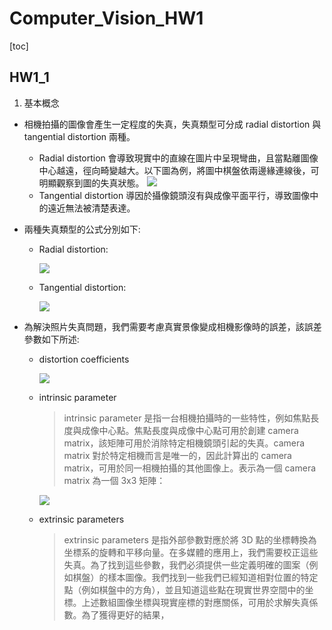 # Computer_Vision_HW1
[toc]
## HW1_1
1. 基本概念
- 相機拍攝的圖像會產生一定程度的失真，失真類型可分成 radial distortion 與 tangential distortion 兩種。
    - Radial distortion 會導致現實中的直線在圖片中呈現彎曲，且當點離圖像中心越遠，徑向畸變越大。以下圖為例，將圖中棋盤依兩邊緣連線後，可明顯觀察到圖的失真狀態。
    ![](https://playlab.computing.ncku.edu.tw:3001/uploads/upload_b508b147ee32c3e27bfa45d2d4e7cf81.png)
    - Tangential  distortion 導因於攝像鏡頭沒有與成像平面平行，導致圖像中的遠近無法被清楚表達。

- 兩種失真類型的公式分別如下:
    - Radial distortion:

        ![](https://playlab.computing.ncku.edu.tw:3001/uploads/upload_78df55a9bb19d03170fbff6802ace618.png)

    - Tangential distortion:
    
        ![](https://playlab.computing.ncku.edu.tw:3001/uploads/upload_9ef30e577a15cb9c80d1c5bf323e6efb.png)

- 為解決照片失真問題，我們需要考慮真實景像變成相機影像時的誤差，該誤差參數如下所述:

    - distortion coefficients
        
        ![](https://playlab.computing.ncku.edu.tw:3001/uploads/upload_03e9444963e90e7d37df1d6a3a3e5060.png)
    
    - intrinsic parameter
        > intrinsic parameter 是指一台相機拍攝時的一些特性，例如焦點長度與成像中心點。焦點長度與成像中心點可用於創建 camera matrix，該矩陣可用於消除特定相機鏡頭引起的失真。camera matrix 對於特定相機而言是唯一的，因此計算出的 camera matrix，可用於同一相機拍攝的其他圖像上。表示為一個  camera matrix 為一個 3x3 矩陣：

        ![](https://playlab.computing.ncku.edu.tw:3001/uploads/upload_ef2fac97d4ab22fc545fe8a90be74ba6.png)
    
    - extrinsic parameters 
        > extrinsic parameters 是指外部參數對應於將 3D 點的坐標轉換為坐標系的旋轉和平移向量。在多媒體的應用上，我們需要校正這些失真。為了找到這些參數，我們必須提供一些定義明確的圖案（例如棋盤）的樣本圖像。我們找到一些我們已經知道相對位置的特定點（例如棋盤中的方角），並且知道這些點在現實世界空間中的坐標。上述數組圖像坐標與現實座標的對應關係，可用於求解失真係數。為了獲得更好的結果，
